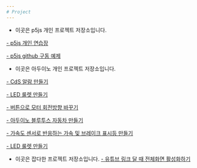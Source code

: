 ```yaml
---
# Project
---
```

* 이곳은 p5js 개인 프로젝트 저장소입니다.  
 
[- p5js 개인 연습장](https://github.com/mtinet/p5js)  

[- p5js github 구동 예제](https://github.com/mtinet/p5js_github_example)  

* 이곳은 아두이노 개인 프로젝트 저장소입니다.  

[- CdS 알람 만들기](https://github.com/mtinet/CdS_Alarm)  

[- LED 룰렛 만들기](https://github.com/mtinet/led_roulette)  

[- 버튼으로 모터 회전방향 바꾸기](https://github.com/mtinet/reverse_motorDirection)  

[- 아두이노 블루투스 자동차 만들기](https://github.com/mtinet/arduino_bluetooth_car)  

[- 가속도 센서로 반응하는 가속 및 브레이크 표시등 만들기](https://github.com/mtinet/Brake-lamp-activated-by-Accelerometer)  

[- LED 룰렛 만들기](https://github.com/mtinet/led_roulette)  


* 이곳은 잡다한 프로젝트 저장소입니다. 
[- 유튜브 링크 달 때 전체화면 활성화하기](https://github.com/mtinet/youtube_fullScreenVideoLink)  
